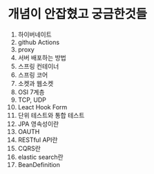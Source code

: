 # 개념이 안잡혔고 궁금한것들

1. 하이버네이트
2. github Actions
3. proxy
4. 서버 배포하는 방법
5. 스프링 컨테이너
6. 스프링 코어
7. 소켓과 웹소켓
8. OSI 7계층
9. TCP, UDP
10. Leact Hook Form
11. 단위 테스트와 통합 테스트
12. JPA 영속성이란
13. OAUTH
14. RESTful API란
15. CQRS란
16. elastic search란
17. BeanDefinition
